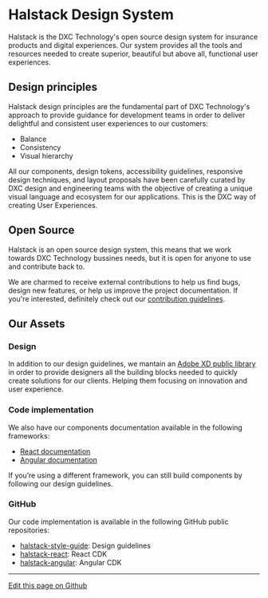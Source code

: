 # Halstack Design System

Halstack is the DXC Technology's open source design system for insurance products and digital experiences. Our system provides all the tools and resources needed to create superior, beautiful but above all, functional user experiences.

## Design principles

Halstack design principles are the fundamental part of DXC Technology's approach to provide guidance for development teams in order to deliver delightful and consistent user experiences to our customers:

- Balance
- Consistency
- Visual hierarchy

All our components, design tokens, accessibility guidelines, responsive design techniques, and layout proposals have been carefully curated by DXC design and engineering teams with the objective of creating a unique visual language and ecosystem for our applications. This is the DXC way of creating User Experiences.

## Open Source

Halstack is an open source design system, this means that we work towards DXC Technology bussines needs, but it is open for anyone to use and contribute back to.

We are charmed to receive external contributions to help us find bugs, design new features, or help us improve the project documentation. If you're interested, definitely check out our [contribution guidelines](https://github.com/dxc-technology/halstack-style-guide/blob/master/contributing/overview.md).

## Our Assets

### Design

In addition to our design guidelines, we mantain an [Adobe XD public library](https://shared-assets.adobe.com/link/732533f4-d925-487e-4761-9a760574cfac) in order to provide designers all the building blocks needed to quickly create solutions for our clients. Helping them focusing on innovation and user experience.

### Code implementation

We also have our components documentation available in the following frameworks:

- [React documentation](https://developer.dxc.com/tools/react/next/#/)
- [Angular documentation](https://developer.dxc.com/tools/angular/next/#/)

If you’re using a different framework, you can still build components by following our design guidelines.

### GitHub

Our code implementation is available in the following GitHub public repositories:

- [halstack-style-guide](https://github.com/dxc-technology/halstack-style-guide): Design guidelines
- [halstack-react](https://github.com/dxc-technology/halstack-react): React CDK
- [halstack-angular](https://github.com/dxc-technology/halstack-angular): Angular CDK

---

[Edit this page on Github](https://github.com/dxc-technology/halstack-style-guide/blob/master/guidelines/principles/overview/README.md)
